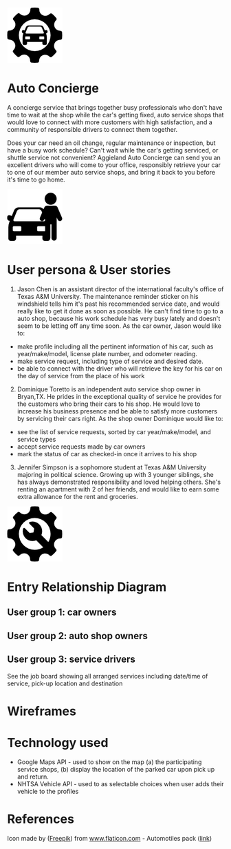 ![](docs/004-transport-1.png)
# Auto Concierge

A concierge service that brings together busy professionals who don't have time to wait at the shop while the car's getting fixed, auto service shops that would love to connect with more customers with high satisfaction, and a community of responsible drivers to connect them together.

Does your car need an oil change, regular maintenance or inspection, but have a busy work schedule? Can't wait while the car's getting serviced, or shuttle service not convenient? Aggieland Auto Concierge can send you an excellent drivers who will come to your office, responsibly retrieve your car to one of our member auto service shops, and bring it back to you before it's time to go home.

![](docs/003-person.png)
# User persona & User stories

1. Jason Chen is an assistant director of the international faculty's office of Texas A&M University. The maintenance reminder sticker on his windshield tells him it's past his recommended service date, and would really like to get it done as soon as possible. He can't find time to go to a auto shop, because his work schedule has very busy lately and doesn't seem to be letting off any time soon. As the car owner, Jason would like to:

  - make profile including all the pertinent information of his car, such as year/make/model, license plate number, and odometer reading.
  - make service request, including type of service and desired date.
  - be able to connect with the driver who will retrieve the key for his car on the day of service from the place of his work

2. Dominique Toretto is an independent auto service shop owner in Bryan,TX. He prides in the exceptional quality of service he provides for the customers who bring their cars to his shop. He would love to increase his business presence and be able to satisfy more customers by servicing their cars right. As the shop owner Dominique would like to:

  - see the list of service requests, sorted by car year/make/model, and service types
  - accept service requests made by car owners
  - mark the status of car as checked-in once it arrives to his shop

3. Jennifer Simpson is a sophomore student at Texas A&M University majoring in political science. Growing up with 3 younger siblings, she has always demonstrated responsibility and loved helping others. She's renting an apartment with 2 of her friends, and would like to earn some extra allowance for the rent and groceries.

![](docs/006-cogwheel.png)
# Entry Relationship Diagram

## User group 1: car owners

## User group 2: auto shop owners


## User group 3: service drivers

See the job board showing all arranged services including date/time of service, pick-up location and destination


# Wireframes

# Technology used

- Google Maps API - used to show on the map (a) the participating service shops, (b) display the location of the parked car upon pick up and return.
- NHTSA Vehicle API - used to as selectable choices when user adds their vehicle to the profiles

# References
Icon made by ([Freepik](https://www.flaticon.com/authors/freepik)) from www.flaticon.com - Automotiles pack ([link](https://www.flaticon.com/packs/automobiles))
